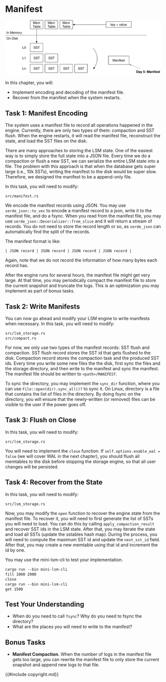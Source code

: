 # Manifest

![Chapter Overview](./lsm-tutorial/week2-05-overview.svg)

In this chapter, you will:

* Implement encoding and decoding of the manifest file.
* Recover from the manifest when the system restarts.

## Task 1: Manifest Encoding

The system uses a manifest file to record all operations happened in the engine. Currently, there are only two types of them: compaction and SST flush. When the engine restarts, it will read the manifest file, reconstruct the state, and load the SST files on the disk.

There are many approaches to storing the LSM state. One of the easiest way is to simply store the full state into a JSON file. Every time we do a compaction or flush a new SST, we can serialize the entire LSM state into a file. The problem with this approach is that when the database gets super large (i.e., 10k SSTs), writing the manifest to the disk would be super slow. Therefore, we designed the manifest to be a append-only file.

In this task, you will need to modify:

```
src/manifest.rs
```

We encode the manifest records using JSON. You may use `serde_json::to_vec` to encode a manifest record to a json, write it to the manifest file, and do a fsync. When you read from the manifest file, you may use `serde_json::Deserializer::from_slice` and it will return a stream of records. You do not need to store the record length or so, as `serde_json` can automatically find the split of the records.


The manifest format is like:

```
| JSON record | JSON record | JSON record | JSON record |
```

Again, note that we do not record the information of how many bytes each record has.

After the engine runs for several hours, the manifest file might get very large. At that time, you may periodically compact the manifest file to store the current snapshot and truncate the logs. This is an optimization you may implement as part of bonus tasks.


## Task 2: Write Manifests

You can now go ahead and modify your LSM engine to write manifests when necessary. In this task, you will need to modify:

```
src/lsm_storage.rs
src/compact.rs
```

For now, we only use two types of the manifest records: SST flush and compaction. SST flush record stores the SST id that gets flushed to the disk. Compaction record stores the compaction task and the produced SST ids. Every time you write some new files the the disk, first sync the files and the storage directory, and then write to the manifest and sync the manifest. The manifest file should be written to `<path>/MANIFEST`.

To sync the directory, you may implement the `sync_dir` function, where you can use `File::open(dir).sync_all()?` to sync it. On Linux, directory is a file that contains the list of files in the directory. By doing fsync on the directory, you will ensure that the newly-written (or removed) files can be visible to the user if the power goes off.

## Task 3: Flush on Close

In this task, you will need to modify:

```
src/lsm_storage.rs
```

You will need to implement the `close` function. If `self.options.enable_wal = false` (we will cover WAL in the next chapter), you should flush all memtables to the disk before stopping the storage engine, so that all user changes will be persisted.

## Task 4: Recover from the State

In this task, you will need to modify:

```
src/lsm_storage.rs
```

Now, you may modify the `open` function to recover the engine state from the manifest file. To recover it, you will need to first generate the list of SSTs you will need to load. You can do this by calling `apply_compaction_result` and recover SST ids in the LSM state. After that, you may iterate the state and load all SSTs (update the sstables hash map). During the process, you will need to compute the maximum SST id and update the `next_sst_id` field. After that, you may create a new memtable using that id and increment the id by one.

You may use the mini-lsm-cli to test your implementation.

```
cargo run --bin mini-lsm-cli
fill 1000 2000
close
cargo run --bin mini-lsm-cli
get 1500
```

## Test Your Understanding

* When do you need to call `fsync`? Why do you need to fsync the directory?
* What are the places you will need to write to the manifest?

## Bonus Tasks

* **Manifest Compaction.** When the number of logs in the manifest file gets too large, you can rewrite the manifest file to only store the current snapshot and append new logs to that file.

{{#include copyright.md}}
